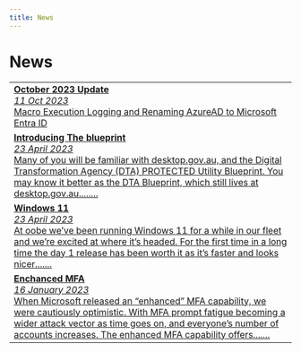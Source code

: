 ```yaml
---
title: News
---
```


# News

|                                                                                                                                                         |
|---------------------------------------------------------------------------------------------------------------------------------------------------------|
| [**October 2023 Update**<br><em>11 Oct 2023</em><br>Macro Execution Logging and Renaming AzureAD to Microsoft Entra ID](../news/october2023newsupdate.md) |
| [**Introducing The blueprint**<br><em>23 April 2023</em><br>Many of you will be familiar with desktop.gov.au, and the Digital Transformation Agency (DTA) PROTECTED Utility Blueprint. You may know it better as the DTA Blueprint, which still lives at desktop.gov.au........<br>](../news/intro-the-blueprint-2023-04-23) |
| [**Windows 11**<br><em>23 April 2023</em><br>At oobe we’ve been running Windows 11 for a while in our fleet and we’re excited at where it’s headed. For the first time in a long time the day 1 release has been worth it as it’s faster and looks nicer.......<br>](../news/windows-11-2023-04-23) |
| [**Enchanced MFA**<br><em>16 January 2023</em><br>When Microsoft released an “enhanced” MFA capability, we were cautiously optimistic. With MFA prompt fatigue becoming a wider attack vector as time goes on, and everyone’s number of accounts increases. The enhanced MFA capability offers.......<br>](../news/enhanced-mfa-2023-01-16) |

